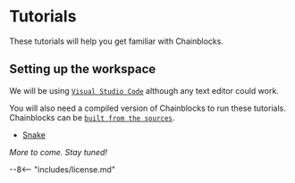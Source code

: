 # Tutorials

These tutorials will help you get familiar with Chainblocks.

## Setting up the workspace

We will be using [`Visual Studio Code`](https://code.visualstudio.com/) although any text editor could work.

You will also need a compiled version of Chainblocks to run these tutorials. Chainblocks can be [`built from the sources`](https://docs.fragcolor.xyz/code/02.building-chainblocks/).

* [Snake](./snake/index.md)

*More to come. Stay tuned!*

--8<-- "includes/license.md"
